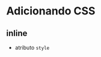 # Adicionando CSS

## inline

* atributo `style`

## <style>

* tag HTML que irá conter o CSS

## <link>

* arquivo CSS externo

## @import

* arquivo CSS externo